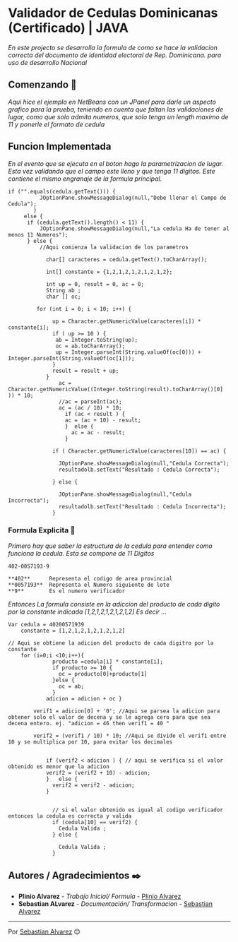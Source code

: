 # Validador de Cedulas Dominicanas (Certificado) | JAVA

_En este projecto se desarrolla la formula de como se hace la validacion correcta del documento de identidad electoral de Rep. Dominicana.
para uso de desarrollo Nacional_

## Comenzando 🚀

_Aqui hice el ejemplo en NetBeans con un JPanel para darle un aspecto grafico para la prueba, teniendo en cuenta que faltan las validaciones de lugar,
 como que solo admita numeros, que solo tenga un length maximo de 11 y ponerle el formato de cedula_


## Funcion Implementada 

_En el evento que se ejecuta en el boton hago la parametrizacion de lugar.
 Esta vez validando que el campo este lleno y que tenga 11 digitos.
 Este contiene el mismo engranaje de la formula principal._

```
if ("".equals(cedula.getText())) {
          JOptionPane.showMessageDialog(null,"Debe llenar el Campo de Cedula"); 	  
        } 
     else {
      if (cedula.getText().length() < 11) {
          JOptionPane.showMessageDialog(null,"La cedula Ha de tener al menos 11 Numeros"); 	  
      } else {
          //Aqui comienza la validacion de los parametros
          
            char[] caracteres = cedula.getText().toCharArray();
            
            int[] constante = {1,2,1,2,1,2,1,2,1,2};
            
            int up = 0, result = 0, ac = 0;
            String ab ;
            char [] oc;            

         for (int i = 0; i < 10; i++) {            
             
              up = Character.getNumericValue(caracteres[i]) * constante[i];                           
              if ( up >= 10 ) {                  
               ab = Integer.toString(up);
               oc = ab.toCharArray();
               up = Integer.parseInt(String.valueOf(oc[0])) + Integer.parseInt(String.valueOf(oc[1]));
              }              
              result = result + up;                       
            }
                ac = Character.getNumericValue((Integer.toString(result).toCharArray()[0] )) * 10;                
                //ac = parseInt(ac);
                ac = (ac / 10) * 10;                
                  if (ac < result ) {
                  ac = (ac + 10) - result; 
                  }  else {
                    ac = ac - result;
                  }

              if ( Character.getNumericValue(caracteres[10]) == ac) {            
                
                JOptionPane.showMessageDialog(null,"Cedula Correcta");         
                resultadolb.setText("Resultado : Cedula Correcta");
                
              } else {
                
                JOptionPane.showMessageDialog(null,"Cedula Incorrecta");         
                resultadolb.setText("Resultado : Cedula Incorrecta");
              }

```



### Formula Explicita 🔧

_Primero hay que saber la estructura de la cedula para entender como funciona la cedula.
Esta se compone de 11 Digitos_

```
402-0057193-9

**402**      Representa el codigo de area provincial
**0057193**  Representa el Numero siguiente de lote
**9**        Es el numero verificador 

```

_Entonces_
_La formula consiste en la adiccion del producto de cada digito por la constante indicada [1,2,1,2,1,2,1,2,1,2]_
_Es decir ..._

```
Var cedula = 40200571939
    constante = [1,2,1,2,1,2,1,2,1,2]

// Aqui se obtiene la adicion del producto de cada digitro por la constante
    for (i=0;i <10;i++){  
              producto =cedula[i] * constante[i];              
              if producto >= 10 {
                oc = producto[0]+producto[1]
              }else {
                oc = ab;
              }
            adicion = adicion + oc }

        verif1 = adicion[0] + '0'; //Aqui se parsea la adicion para obtener solo el valor de decena y se le agrega cero para que sea decena entero. ej. "adicion = 46 then verif1 = 40 "

        verif2 = (verif1 / 10) * 10; //Aqui se divide el verif1 entre 10 y se multiplica por 10, para evitar los decimales

            
            if (verif2 < adicion ) { // aqui se verifica si el valor obtenido es menor que la adicion 
            verif2 = (verif2 + 10) - adicion; 
            }   else {
              verif2 = verif2 - adicion;
            }


              // si el valor obtenido es igual al codigo verificador entonces la cedula es correcta y valida
              if (cedula[10] == verif2) {                             
                Cedula Valida ;
              } else {

                Cedula Valida ;                
              }    

```

## Autores / Agradecimientos ✒️

* **Plinio Alvarez** - *Trabajo Inicial/ Formula* - [Plinio Alvarez](https://gitlab.com/plinioalvarez)
* **Sebastian ALvarez** - *Documentación/ Transformacion* - [Sebastian Alvarez](https://github.com/sebasjoa)

---
Por [Sebastian Alvarez](http://sebasjoa.github.io) 😊